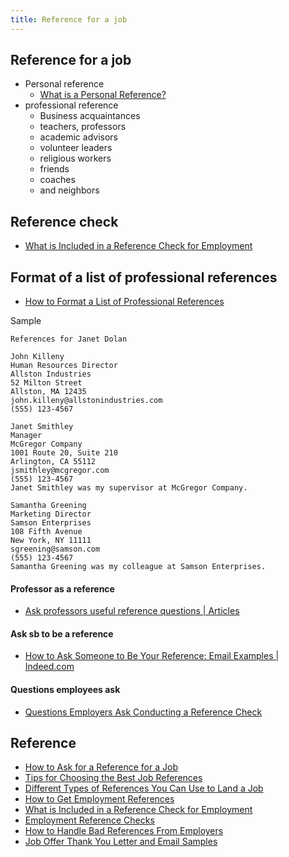 ```yaml
---
title: Reference for a job
---
```


## Reference for a job

* Personal reference
    * [What is a Personal Reference?](https://www.thebalancecareers.com/what-is-a-personal-reference-2062060)
* professional reference
    * Business acquaintances
    * teachers, professors
    * academic advisors
    * volunteer leaders
    * religious workers
    * friends
    * coaches
    * and neighbors

## Reference check
* [What is Included in a Reference Check for Employment](https://www.thebalancecareers.com/what-is-a-reference-check-2062974)

## Format of a list of professional references
* [How to Format a List of Professional References](https://www.thebalancecareers.com/how-to-format-a-list-of-professional-references-2062923)

Sample

```
References for Janet Dolan

John Killeny
Human Resources Director
Allston Industries
52 Milton Street
Allston, MA 12435
john.killeny@allstonindustries.com
(555) 123-4567

Janet Smithley
Manager
McGregor Company
1001 Route 20, Suite 210
Arlington, CA 55112
jsmithley@mcgregor.com
(555) 123-4567
Janet Smithley was my supervisor at McGregor Company.

Samantha Greening
Marketing Director
Samson Enterprises
108 Fifth Avenue
New York, NY 11111
sgreening@samson.com
(555) 123-4567
Samantha Greening was my colleague at Samson Enterprises.
```



#### Professor as a reference
* [Ask professors useful reference questions \| Articles](https://managebetter.biz/Main/Articles/Ask_professors_useful_reference_questions_27082.aspx)


#### Ask sb to be a reference
* [How to Ask Someone to Be Your Reference: Email Examples \| Indeed\.com](https://www.indeed.com/career-advice/finding-a-job/how-to-ask-someone-to-be-your-reference-email)

#### Questions employees ask
* [Questions Employers Ask Conducting a Reference Check](https://www.thebalancecareers.com/questions-employers-ask-when-conducting-a-reference-check-2062965)


## Reference
* [How to Ask for a Reference for a Job](https://www.thebalancecareers.com/how-to-ask-for-a-reference-for-employment-2060800)
* [Tips for Choosing the Best Job References](https://www.thebalancecareers.com/choosing-best-job-references-2062824)
* [Different Types of References You Can Use to Land a Job](https://www.thebalancecareers.com/how-to-select-and-use-job-references-2062962)
* [How to Get Employment References](https://www.thebalancecareers.com/employment-references-2062969)
* [What is Included in a Reference Check for Employment](https://www.thebalancecareers.com/what-is-a-reference-check-2062974)
* [Employment Reference Checks](https://www.thebalancecareers.com/employment-reference-checks-2062894)
* [How to Handle Bad References From Employers](https://www.thebalancecareers.com/how-to-handle-bad-references-from-employers-2062977)
* [Job Offer Thank You Letter and Email Samples](https://www.thebalancecareers.com/job-offer-thank-you-letter-sample-2063974)

